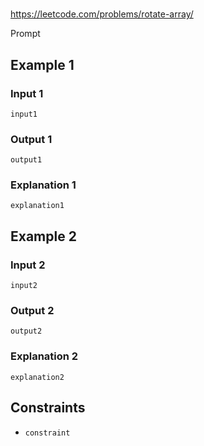#

<https://leetcode.com/problems/rotate-array/>

Prompt

## Example 1

### Input 1

    input1

### Output 1

    output1

### Explanation 1

    explanation1

## Example 2

### Input 2

    input2

### Output 2

    output2

### Explanation 2

    explanation2

## Constraints

- `constraint`
